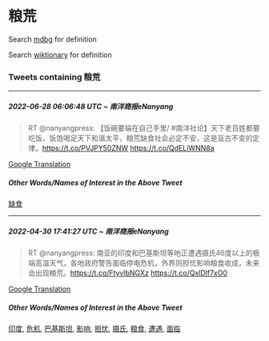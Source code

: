 # 粮荒

Search [mdbg](https://www.mdbg.net/chinese/dictionary?page=worddict&wdrst=0&wdqb=粮荒) for definition

Search [wiktionary](https://en.wiktionary.org/wiki/粮荒) for definition

### Tweets containing 粮荒

___
##### 2022-06-28 06:06:48 UTC ~ 南洋商报eNanyang
> RT @nanyangpress: 【饭碗要端在自己手里/ #南洋社论】天下老百姓都要吃饭，饭饱喝足天下和谐太平，粮荒缺食社会必定不安，这是亘古不变的定律。https://t.co/PVJPY50ZNW https://t.co/QdELiWNN8a

[Google Translation](https://translate.google.com/?hi=en&tab=TT&sl=zh-CN&tl=en&op=translate&text=RT+%40nanyangpress%3A+%E3%80%90%E9%A5%AD%E7%A2%97%E8%A6%81%E7%AB%AF%E5%9C%A8%E8%87%AA%E5%B7%B1%E6%89%8B%E9%87%8C%2F+%23%E5%8D%97%E6%B4%8B%E7%A4%BE%E8%AE%BA%E3%80%91%E5%A4%A9%E4%B8%8B%E8%80%81%E7%99%BE%E5%A7%93%E9%83%BD%E8%A6%81%E5%90%83%E9%A5%AD%EF%BC%8C%E9%A5%AD%E9%A5%B1%E5%96%9D%E8%B6%B3%E5%A4%A9%E4%B8%8B%E5%92%8C%E8%B0%90%E5%A4%AA%E5%B9%B3%EF%BC%8C%E7%B2%AE%E8%8D%92%E7%BC%BA%E9%A3%9F%E7%A4%BE%E4%BC%9A%E5%BF%85%E5%AE%9A%E4%B8%8D%E5%AE%89%EF%BC%8C%E8%BF%99%E6%98%AF%E4%BA%98%E5%8F%A4%E4%B8%8D%E5%8F%98%E7%9A%84%E5%AE%9A%E5%BE%8B%E3%80%82https%3A%2F%2Ft.co%2FPVJPY50ZNW+https%3A%2F%2Ft.co%2FQdELiWNN8a)
##### Other Words/Names of Interest in the Above Tweet
[缺食](缺食.md)
___
##### 2022-04-30 17:41:27 UTC ~ 南洋商报eNanyang
> RT @nanyangpress: 南亚的印度和巴基斯坦等地正遭遇摄氏46度以上的极端高温天气，各地政府警告面临停电危机，外界则担忧影响粮食收成，未来会出现粮荒。https://t.co/FtyvlbNGXz https://t.co/QxlDlf7xO0

[Google Translation](https://translate.google.com/?hi=en&tab=TT&sl=zh-CN&tl=en&op=translate&text=RT+%40nanyangpress%3A+%E5%8D%97%E4%BA%9A%E7%9A%84%E5%8D%B0%E5%BA%A6%E5%92%8C%E5%B7%B4%E5%9F%BA%E6%96%AF%E5%9D%A6%E7%AD%89%E5%9C%B0%E6%AD%A3%E9%81%AD%E9%81%87%E6%91%84%E6%B0%8F46%E5%BA%A6%E4%BB%A5%E4%B8%8A%E7%9A%84%E6%9E%81%E7%AB%AF%E9%AB%98%E6%B8%A9%E5%A4%A9%E6%B0%94%EF%BC%8C%E5%90%84%E5%9C%B0%E6%94%BF%E5%BA%9C%E8%AD%A6%E5%91%8A%E9%9D%A2%E4%B8%B4%E5%81%9C%E7%94%B5%E5%8D%B1%E6%9C%BA%EF%BC%8C%E5%A4%96%E7%95%8C%E5%88%99%E6%8B%85%E5%BF%A7%E5%BD%B1%E5%93%8D%E7%B2%AE%E9%A3%9F%E6%94%B6%E6%88%90%EF%BC%8C%E6%9C%AA%E6%9D%A5%E4%BC%9A%E5%87%BA%E7%8E%B0%E7%B2%AE%E8%8D%92%E3%80%82https%3A%2F%2Ft.co%2FFtyvlbNGXz+https%3A%2F%2Ft.co%2FQxlDlf7xO0)
##### Other Words/Names of Interest in the Above Tweet
[印度](印度.md), [危机](危机.md), [巴基斯坦](巴基斯坦.md), [影响](影响.md), [担忧](担忧.md), [摄氏](摄氏.md), [粮食](粮食.md), [遭遇](遭遇.md), [面临](面临.md)
